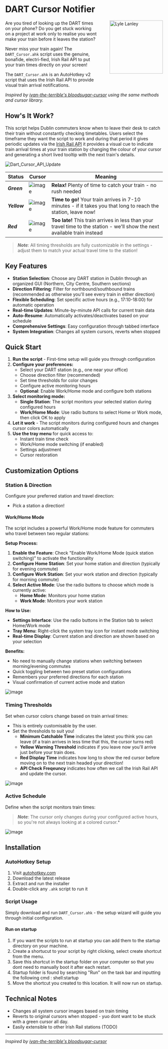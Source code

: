 # DART Cursor Notifier

<div align="left">
<img src="https://github.com/user-attachments/assets/70ecc62a-2056-403d-8a0a-ebeb2d82e827" alt="Lyle Lanley" width="170" align="right" style="margin-left: 40px; margin-bottom: 40px;"/>

Are you tired of looking up the DART times on your phone? Do you get stuck working on a project at work only to realise you wont make your train before it leaves the station?

Never miss your train again! The `DART_Cursor.ahk` script uses the genuine, bonafide, electri-fied, Irish Rail API to put your train times directly on your screen! 

The `DART_Cursor.ahk` is an AutoHotkey v2 script that uses the Irish Rail API to provide visual train arrival notifications.

</div>

*Inspired by [ivan-the-terrible's bloodsugar-cursor](https://github.com/ivan-the-terrible/bloodsugar-cursor) using the same methods and cursor library.*

## How's It Work?

This script helps Dublin commuters know when to leave their desk to catch their train without constantly checking timetables. Users select the timeframe they want the script to work and during that period it gives periodic updates via the [Irish Rail API](https://api.irishrail.ie/realtime/) it provides a visual cue to indicate train arrival times at your train station by changing the colour of your cursor and generating a short lived tooltip with the next train's details. 

![Dart_Cursor_API_Update](https://github.com/user-attachments/assets/f3ae050a-828a-4461-85b3-474f06cf4064)

| Status | Cursor | Meaning |
|--------|---------|---------|
| ***Green*** | ![image](https://github.com/user-attachments/assets/0d4e52aa-705a-4e59-afb6-5bd1fe9648c8) | **Relax!** Plenty of time to catch your train - no rush needed |
| ***Yellow*** | ![image](https://github.com/user-attachments/assets/a47af124-a86a-40e4-8962-9e6e27298c1c) | **Time to go!** Your train arrives in 7-10 minutes - if it takes you that long to reach the station, leave now! |
| ***Red*** | ![image](https://github.com/user-attachments/assets/49026965-10dc-441a-bb4d-0547756dae46) | **Too late!** This train arrives in less than your travel time to the station - we'll show the next available train instead |

> ***Note***: All timing thresholds are fully customizable in the settings - adjust them to match your actual travel time to the station!

## Key Features

- **Station Selection**: Choose any DART station in Dublin through an organized GUI (Northern, City Centre, Southern sections)
- **Direction Filtering**: Filter for northbound/southbound trains (recommended as otherwise you'll see every train in either direction)
- **Flexible Scheduling**: Set specific active hours (e.g., 17:10-18:00) for automatic operation
- **Real-time Updates**: Minute-by-minute API calls for current train data
- **Auto-Resume**: Automatically activates/deactivates based on your schedule
- **Comprehensive Settings**: Easy configuration through tabbed interface
- **System Integration**: Changes all system cursors, reverts when stopped

## Quick Start

1. **Run the script** - First-time setup will guide you through configuration
2. **Configure your preferences:**
   - Select your DART station (e.g., one near your office)
   - Choose direction filter (recommended)
   - Set time thresholds for color changes
   - Configure active monitoring hours
   - **Optional**: Enable Work/Home mode and configure both stations
3. **Select monitoring mode:**
   - **Single Station**: The script monitors your selected station during configured hours
   - **Work/Home Mode**: Use radio buttons to select Home or Work mode, then click OK to apply
4. **Let it work** - The script monitors during configured hours and changes cursor colors automatically
5. **Use the tray menu** for quick access to:
   - Instant train time check
   - Work/Home mode switching (if enabled)
   - Settings adjustment
   - Cursor restoration

## Customization Options
### Station & Direction
Configure your preferred station and travel direction:
- Pick a station a direction! 

#### Work/Home Mode
The script includes a powerful Work/Home mode feature for commuters who travel between two regular stations:

**Setup Process:**
1. **Enable the Feature**: Check "Enable Work/Home Mode (quick station switching)" to activate the functionality
2. **Configure Home Station**: Set your home station and direction (typically for evening commute)
3. **Configure Work Station**: Set your work station and direction (typically for morning commute)
4. **Select Active Mode**: Use the radio buttons to choose which mode is currently active:
   - **Home Mode**: Monitors your home station 
   - **Work Mode**: Monitors your work station

**How to Use:**
- **Settings Interface**: Use the radio buttons in the Station tab to select Home/Work mode
- **Tray Menu**: Right-click the system tray icon for instant mode switching
- **Real-time Display**: Current station and direction are shown based on your selection

**Benefits:**
- No need to manually change stations when switching between morning/evening commutes
- Quick toggling between two preset station configurations
- Remembers your preferred directions for each station
- Visual confirmation of current active mode and station

![image](https://github.com/user-attachments/assets/74c64ff2-a53d-46e7-b90d-282b9567a2f4)

### Timing Thresholds
Set when cursor colors change based on train arrival times:
- This is entirely customisable by the user.
- Set the thresholds to suit you!
   - ****Minimum Catchable Time**** indicates the latest you think you can leave (if a train arrives in less time that this, the cursor turns red)
   - ****Yellow Warning Threshold**** indicates if you leave now you'll arrive just before your train does.
   - ****Red Display Time**** indicates how long to show the red cursor before moving on to the next train headed your direction!
   - ****API Check Freqeuncy**** indicates how often we call the Irish Rail API and update the cursor. 

![image](https://github.com/user-attachments/assets/2dbf52d2-0580-481b-8bce-c9af2eca01f6)

### Active Schedule
Define when the script monitors train times:
> ***Note***: The cursor only changes during your configured active hours, so you're not always looking at a colored cursor.*

![image](https://github.com/user-attachments/assets/92ea8886-25b0-423c-9975-b5595b751659)

## Installation

### AutoHotkey Setup
1. Visit [autohotkey.com](https://www.autohotkey.com)
2. Download the latest release
3. Extract and run the installer
4. Double-click any `.ahk` script to run it

### Script Usage
Simply download and run `DART_Cursor.ahk` - the setup wizard will guide you through initial configuration.

#### Run on startup 
1. If you want the scripts to run at startup you can add them to the startup directory on your machine.
2. Create a shortucut to your script by right clicking, select create shortcut from the menu.
4. Save this shortcut in the startup folder on your computer so that you dont need to manually boot it after each restart.
5. Startup folder is found by searching "Run" on the task bar and inputting the following cmd : shell:startup
6. Move the shortcut you created to this location. It will now run on startup. 

## Technical Notes
- Changes all system cursor images based on train timing
- Reverts to original cursors when stopped - yuo dont want to be stuck with a green cursor all day. 
- Easily extensible to other Irish Rail stations (TODO)

---
*Inspired by [ivan-the-terrible's bloodsugar-cursor](https://github.com/ivan-the-terrible/bloodsugar-cursor)*
